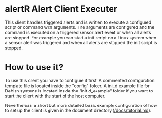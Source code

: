 alertR Alert Client Executer
======

This client handles triggered alerts and is written to execute a configured script or command with arguments. The arguments are configured and the command is executed on a triggered sensor alert event or when all alerts are stopped. For example you can start a init script on a Linux system when a sensor alert was triggered and when all alerts are stopped the init script is stopped.


How to use it?
======

To use this client you have to configure it first. A commented configuration template file is located inside the "config" folder. A init.d example file for Debian systems is located inside the "init.d_example" folder if you want to start the client with the start of the host computer.

Nevertheless, a short but more detailed basic example configuration of how to set up the client is given in the document directory ([/docs/tutorial.md](/docs/tutorial.md)).